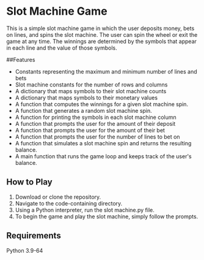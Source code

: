 # Slot Machine Game
This is a simple slot machine game in which the user deposits money, bets on lines, and spins the slot machine. The user can spin the wheel or exit the game at any time. The winnings are determined by the symbols that appear in each line and the value of those symbols.

##Features
- Constants representing the maximum and minimum number of lines and bets
- Slot machine constants for the number of rows and columns
- A dictionary that maps symbols to their slot machine counts
- A dictionary that maps symbols to their monetary values
- A function that computes the winnings for a given slot machine spin.
- A function that generates a random slot machine spin.
- A function for printing the symbols in each slot machine column
- A function that prompts the user for the amount of their deposit 
- A function that prompts the user for the amount of their bet 
- A function that prompts the user for the number of lines to bet on
- A function that simulates a slot machine spin and returns the resulting balance.
- A main function that runs the game loop and keeps track of the user's balance.
## How to Play
1. Download or clone the repository.
2. Navigate to the code-containing directory.
3. Using a Python interpreter, run the slot machine.py file.
4. To begin the game and play the slot machine, simply follow the prompts.
## Requirements
Python 3.9-64
